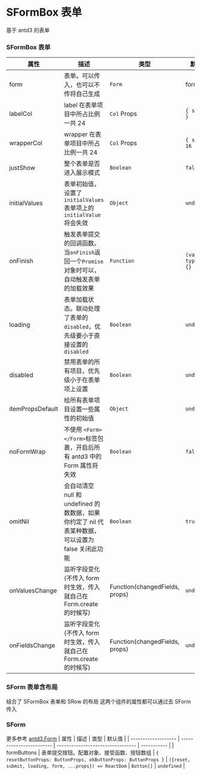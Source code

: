 # SFormBox 表单

基于 antd3 的表单

### SFormBox 表单

<code src='./example-test'></code>

| 属性             | 描述                                                                                              | 类型                           | 默认值                 |
| ---------------- | ------------------------------------------------------------------------------------------------- | ------------------------------ | ---------------------- |
| form             | 表单。可以传入，也可以不传将自己生成                                                              | `Form`                         | form                   |
| labelCol         | label 在表单项目中所占比例一共 24                                                                 | `Col` Props                    | `{ span: 8 }`          |
| wrapperCol       | wrapper 在表单项目中所占比例一共 24                                                               | `Col` Props                    | `{ span: 16 }`         |
| justShow         | 整个表单是否进入展示模式                                                                          | `Boolean`                      | `false`                |
| initialValues    | 表单初始值，设置了`initialValues`表单项上的`initialValue`将会失效                                 | `Object`                       | `undefined`            |
| onFinish         | 触发表单提交的回调函数。当`onFinish`返回一个`Promise`对象时可以，自动触发表单的加载效果           | `Function`                     | `(values, typs) => {}` |
| loading          | 表单加载状态。联动处理了表单的`disabled`，优先级要小于直接设置的`disabled`                        | `Boolean`                      | `undefined`            |
| disabled         | 禁用表单的所有项目，优先级小于在表单项上设置                                                      | `Boolean`                      | `undefined`            |
| itemPropsDefault | 给所有表单项目设置一些属性的初始值                                                                | `Object`                       | `undefined`            |
| noFormWrap       | 不使用 `<Form></Form>`标签包裹，开启后所有 antd3 中的 Form 属性将失效                             | `Boolean`                      | `false`                |
| omitNil          | 会自动清空 null 和 undefined 的数数据，如果你约定了 nil 代表某种数据，可以设置为 false 关闭此功能 | `Boolean`                      | `true`                 |
| onValuesChange   | 监听字段变化(不传入 form 时生效，传入就自己在 Form.create 的时候写)                               | Function(changedFields, props) | `undefined`            |
| onFieldsChange   | 监听字段变化(不传入 form 时生效，传入就自己在 Form.create 的时候写)                               | Function(changedFields, props) | `undefined`            |

### SForm 表单含布局

结合了 SFormBox 表单和 SRow 的布局
这两个组件的属性都可以通过去 SForm 传入

<code src='./example-form'></code>

### SForm

更多参考 [antd3.Form](https://3x.ant.design/components/form-cn/)
| 属性 | 描述 | 类型 | 默认值 |
| ------------------- | ------------------------ | --------------------------------- | ----------- |
| formButtons | 表单提交按钮。配置对象、接受函数、按钮数组 | `{ resetButtonProps: ButtonProps, okButtonProps: ButtonProps }` \| `({reset, submit, loading, form, ...props}) => ReactDom` \| `Button[]` | `undefined` |

